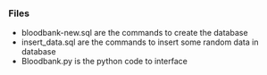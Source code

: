 ### Files
- bloodbank-new.sql are the commands to create the database
- insert_data.sql are the commands to insert some random data in database
- Bloodbank.py is the python code to interface
